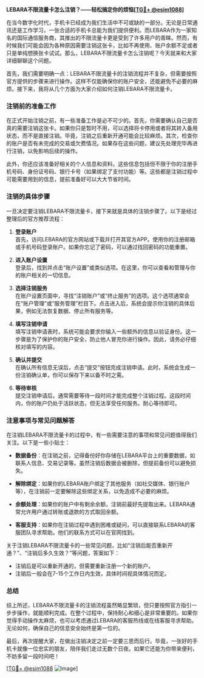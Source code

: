 **LEBARA不限流量卡怎么注销？——轻松搞定你的烦恼[[TG💪+ @esim1088](https://t.me/s/esim1088)]**

在当今数字化时代，手机卡已经成为我们生活中不可或缺的一部分。无论是日常通讯还是工作学习，一张合适的手机卡总能为我们提供便利。而LEBARA作为一家知名的国际通信服务商，其推出的不限流量卡更是受到了许多用户的青睐。然而，有时候我们可能会因为各种原因需要注销这张卡，比如不再使用、账户余额不足或者只是单纯想换张卡试试。那么，LEBARA不限流量卡怎么注销呢？今天就来和大家详细聊聊这个问题。

首先，我们需要明确一点：LEBARA不限流量卡的注销流程并不复杂，但需要按照官方提供的步骤来进行操作。这样不仅能确保你的账户安全，还能避免不必要的麻烦。接下来，我将从几个方面为大家介绍如何注销LEBARA不限流量卡。

### 注销前的准备工作

在正式开始注销之前，有一些准备工作是必不可少的。首先，你需要确认自己是否真的需要注销这张卡。如果你只是暂时不用，可以选择将卡停用或者将其转入备用状态，而不是直接注销。毕竟，注销之后重新开通可能会比较麻烦。其次，检查你的账户是否有未完成的交易或欠费情况。如果存在这些问题，建议先处理完毕再进行注销，以免影响后续的操作。

此外，你还应该准备好相关的个人信息和资料。这些信息包括但不限于你的注册手机号码、身份证号码、银行卡号（如果绑定了支付功能）等。这些都是注销过程中可能需要用到的信息，提前准备好可以大大节省时间。

### 注销的具体步骤

一旦决定要注销LEBARA不限流量卡，接下来就是具体的注销步骤了。以下是经过整理后的官方推荐流程：

1. **登录账户**  
   首先，访问LEBARA的官方网站或下载并打开其官方APP。使用你的注册邮箱或手机号码登录账户。如果你忘记了密码，可以通过找回密码的功能重置。

2. **进入账户设置**  
   登录后，找到并点击“账户设置”或类似选项。在这里，你可以查看和管理与你的账户相关的一切信息。

3. **选择注销服务**  
   在账户设置页面中，寻找“注销账户”或“终止服务”的选项。这个选项通常会在“账户管理”或“服务管理”栏目下。点击进入后，系统会提示你注销的具体后果，例如无法恢复数据、停止所有服务等。

4. **填写注销申请**  
   填写注销申请表时，系统可能会要求你输入一些额外的信息以验证身份。这一步骤是为了保护你的账户安全，防止他人冒充你进行操作。因此，请务必仔细核对填写的内容。

5. **确认并提交**  
   在确认所有信息无误后，点击“提交”按钮完成注销申请。此时，系统会生成一份注销确认单，你可以保存下来以备不时之需。

6. **等待审核**  
   提交注销申请后，通常需要等待一段时间才能完成整个注销过程。这段时间内，你的账户仍处于活跃状态，但无法享受任何服务。耐心等待即可。

### 注意事项与常见问题解答

在注销LEBARA不限流量卡的过程中，有一些需要注意的事项和常见问题值得我们关注。以下是一些小贴士：

- **数据备份**：在注销之前，记得备份好你存储在LEBARA平台上的重要数据，如联系人信息、交易记录等。虽然注销后数据会被删除，但提前备份可以避免损失。
  
- **解除绑定**：如果你的LEBARA账户绑定了其他服务（如社交媒体、银行账户等），在注销前一定要解除这些绑定关系，以免造成不必要的麻烦。

- **余额处理**：如果你的账户中有剩余余额，注销前最好先提取出来。LEBARA通常允许用户通过转账或退款的方式取回余额。

- **客服支持**：如果你在注销过程中遇到困难或疑问，可以直接联系LEBARA的客服团队寻求帮助。他们的联系方式可以在官网找到。

关于注销LEBARA不限流量卡的一些常见问题，比如“注销后能否重新开通？”、“注销后多久生效？”等问题，答案如下：

- 注销后是可以重新开通的，但需要重新注册一个新的账户。
- 注销后一般会在7-15个工作日内生效，具体时间视具体情况而定。

### 总结

综上所述，LEBARA不限流量卡的注销流程虽然略显繁琐，但只要按照官方指引一步步操作，就能顺利完成。在整个过程中，保持耐心和细心是非常重要的。如果你觉得手动操作太麻烦，也可以考虑通过LEBARA的客服热线或在线客服寻求帮助。无论如何，确保自己的信息安全始终是第一位的。

最后，再次提醒大家，在做出注销决定之前一定要三思而后行。毕竟，一张好的手机卡就像一位忠实的朋友，陪伴我们走过无数个日夜。如果它还能为你带来便利，不妨多留一段时间吧！

[[TG💪+ @esim1088](https://t.me/s/esim1088) ![Image](https://i.postimg.cc/4NQfJmqS/Snipaste-2025-05-13-00-14-12.png)]